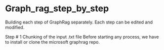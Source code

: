# Graph_rag_step_by_step
Building each step of GraphRag separately. Each step can be edited and modified.

Step # 1
Chunking of the input .txt file
Before starting any process, we have to install or clone the microsoft graphrag repo.

